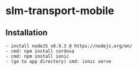 # slm-transport-mobile

## Installation
    - install nodeJS v8.9.3 @ https://nodejs.org/en/
    - cmd: npm install cordova
    - cmd: npm install ionic
    - (go to app directory) cmd: ionic serve

